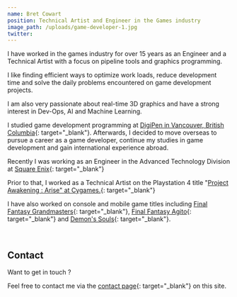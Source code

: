 ```yaml
---
name: Bret Cowart
position: Technical Artist and Engineer in the Games industry
image_path: /uploads/game-developer-1.jpg
twitter:
---
```


I have worked in the games industry for over 15 years as an Engineer and a Technical Artist with a focus on pipeline tools and graphics programming.

I like finding efficient ways to optimize work loads, reduce development time and solve the daily problems encountered on game development projects.

I am also very passionate about real-time 3D graphics and have a strong interest in Dev-Ops, AI and Machine Learning.

I studied game development programming at [DigiPen in Vancouver, British Columbia](https://www.digipen.edu/about/our-history){: target="_blank"}. 
Afterwards, I decided to move overseas to pursue a career as a game developer, continue my studies in game development and gain international experience abroad.

Recently I was working as an Engineer in the Advanced Technology Division at [Square Enix](/portfolio/clients/square-enix/){: target="_blank"}

Prior to that, I worked as a Technical Artist on the Playstation 4 title "[Project Awakening : Arise" at Cygames.](/portfolio/clients/cygames/){: target="_blank"}

I have also worked on console and mobile game titles including [Final Fantasy Grandmasters](/portfolio/clients/crooz/){: target="_blank"}, [Final Fantasy Agito](/portfolio/clients/tayutau/){: target="_blank"} and [Demon's Souls](/portfolio/clients/from-software/){: target="_blank"}.

&nbsp;

## Contact

Want to get in touch ?

Feel free to contact me via the [contact page](/portfolio/contact/){: target="_blank"} on this site.
